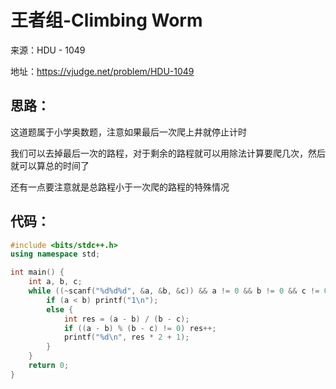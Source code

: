 # 王者组-Climbing Worm

来源：HDU - 1049

地址：https://vjudge.net/problem/HDU-1049

## 思路：

这道题属于小学奥数题，注意如果最后一次爬上井就停止计时

我们可以去掉最后一次的路程，对于剩余的路程就可以用除法计算要爬几次，然后就可以算总的时间了

还有一点要注意就是总路程小于一次爬的路程的特殊情况

## 代码：
```cpp
#include <bits/stdc++.h>
using namespace std;

int main() {
    int a, b, c;
    while ((~scanf("%d%d%d", &a, &b, &c)) && a != 0 && b != 0 && c != 0) {
        if (a < b) printf("1\n");
        else {
            int res = (a - b) / (b - c);
            if ((a - b) % (b - c) != 0) res++;
            printf("%d\n", res * 2 + 1);
        }
    }
    return 0;
}
```
